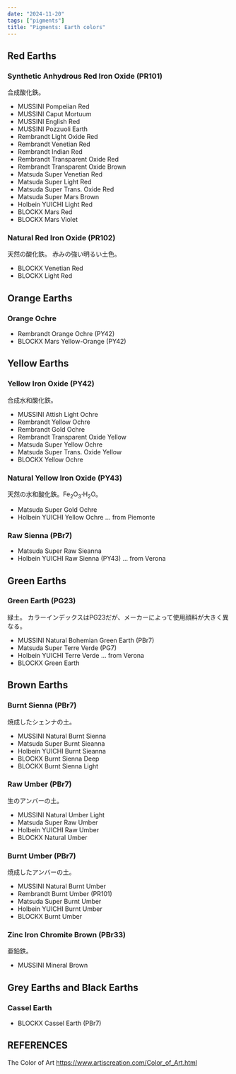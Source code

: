 ```yaml
---
date: "2024-11-20"
tags: ["pigments"]
title: "Pigments: Earth colors"
---
```



## Red Earths

### Synthetic Anhydrous Red Iron Oxide (PR101)
合成酸化鉄。
- MUSSINI Pompeiian Red
- MUSSINI Caput Mortuum
- MUSSINI English Red
- MUSSINI Pozzuoli Earth
- Rembrandt Light Oxide Red
- Rembrandt Venetian Red
- Rembrandt Indian Red
- Rembrandt Transparent Oxide Red
- Rembrandt Transparent Oxide Brown
- Matsuda Super Venetian Red
- Matsuda Super Light Red
- Matsuda Super Trans. Oxide Red
- Matsuda Super Mars Brown
- Holbein YUICHI Light Red
- BLOCKX Mars Red
- BLOCKX Mars Violet

### Natural Red Iron Oxide (PR102)
天然の酸化鉄。
赤みの強い明るい土色。

- BLOCKX Venetian Red
- BLOCKX Light Red

## Orange Earths

### Orange Ochre
- Rembrandt Orange Ochre (PY42)
- BLOCKX Mars Yellow-Orange (PY42)


## Yellow Earths

### Yellow Iron Oxide (PY42)
合成水和酸化鉄。
- MUSSINI Attish Light Ochre
- Rembrandt Yellow Ochre
- Rembrandt Gold Ochre
- Rembrandt Transparent Oxide Yellow
- Matsuda Super Yellow Ochre
- Matsuda Super Trans. Oxide Yellow
- BLOCKX Yellow Ochre

### Natural Yellow Iron Oxide (PY43)
天然の水和酸化鉄。Fe$_2$O$_3\cdot$H$_2$O。

- Matsuda Super Gold Ochre
- Holbein YUICHI Yellow Ochre ... from Piemonte

### Raw Sienna (PBr7)

- Matsuda Super Raw Sieanna
- Holbein YUICHI Raw Sienna (PY43) ... from Verona


## Green Earths

### Green Earth (PG23)
緑土。
カラーインデックスはPG23だが、メーカーによって使用顔料が大きく異なる。

- MUSSINI Natural Bohemian Green Earth (PBr7)
- Matsuda Super Terre Verde (PG7)
- Holbein YUICHI Terre Verde ... from Verona
- BLOCKX Green Earth


## Brown Earths

### Burnt Sienna (PBr7)
焼成したシェンナの土。

- MUSSINI Natural Burnt Sienna
- Matsuda Super Burnt Sieanna
- Holbein YUICHI Burnt Sieanna
- BLOCKX Burnt Sienna Deep
- BLOCKX Burnt Sienna Light

### Raw Umber (PBr7)
生のアンバーの土。

- MUSSINI Natural Umber Light
- Matsuda Super Raw Umber
- Holbein YUICHI Raw Umber
- BLOCKX Natural Umber

### Burnt Umber (PBr7)
焼成したアンバーの土。

- MUSSINI Natural Burnt Umber
- Rembrandt Burnt Umber (PR101)
- Matsuda Super Burnt Umber
- Holbein YUICHI Burnt Umber
- BLOCKX Burnt Umber

### Zinc Iron Chromite Brown (PBr33)
亜鉛鉄。

- MUSSINI Mineral Brown


## Grey Earths and Black Earths

### Cassel Earth
- BLOCKX Cassel Earth (PBr7)



## REFERENCES
The Color of Art
https://www.artiscreation.com/Color_of_Art.html
